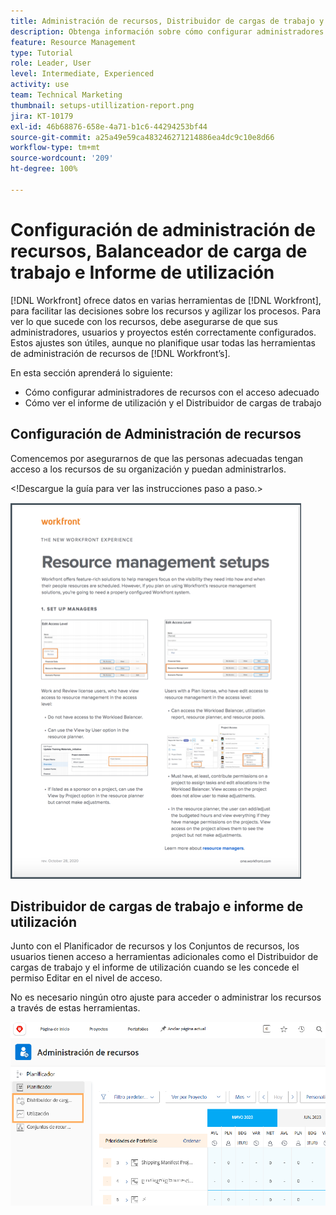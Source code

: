 ```yaml
---
title: Administración de recursos, Distribuidor de cargas de trabajo y utilización (los títulos no deben tener más de 60 caracteres)
description: Obtenga información sobre cómo configurar administradores de recursos con el acceso adecuado y cómo ver el informe de utilización y el Distribuidor de cargas de trabajo.
feature: Resource Management
type: Tutorial
role: Leader, User
level: Intermediate, Experienced
activity: use
team: Technical Marketing
thumbnail: setups-utillization-report.png
jira: KT-10179
exl-id: 46b68876-658e-4a71-b1c6-44294253bf44
source-git-commit: a25a49e59ca483246271214886ea4dc9c10e8d66
workflow-type: tm+mt
source-wordcount: '209'
ht-degree: 100%

---
```


# Configuración de administración de recursos, Balanceador de carga de trabajo e Informe de utilización

[!DNL Workfront] ofrece datos en varias herramientas de [!DNL Workfront], para facilitar las decisiones sobre los recursos y agilizar los procesos. Para ver lo que sucede con los recursos, debe asegurarse de que sus administradores, usuarios y proyectos estén correctamente configurados. Estos ajustes son útiles, aunque no planifique usar todas las herramientas de administración de recursos de [!DNL Workfront’s].

En esta sección aprenderá lo siguiente:

* Cómo configurar administradores de recursos con el acceso adecuado
* Cómo ver el informe de utilización y el Distribuidor de cargas de trabajo

## Configuración de Administración de recursos

Comencemos por asegurarnos de que las personas adecuadas tengan acceso a los recursos de su organización y puedan administrarlos.

&lt;!Descargue la guía para ver las instrucciones paso a paso.&gt;

![Documento de configuración de Administración de recursos](assets/rm_setup01.png)


## Distribuidor de cargas de trabajo e informe de utilización

Junto con el Planificador de recursos y los Conjuntos de recursos, los usuarios tienen acceso a herramientas adicionales como el Distribuidor de cargas de trabajo y el informe de utilización cuando se les concede el permiso Editar en el nivel de acceso.

No es necesario ningún otro ajuste para acceder o administrar los recursos a través de estas herramientas.

![Equilibrador de carga de trabajo con informe de utilización](assets/rm_setup02.png)
